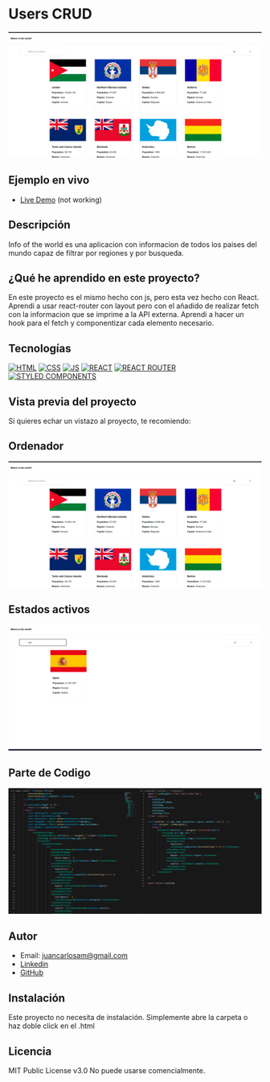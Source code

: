 # Users CRUD

![Imagen del proyecto](https://raw.githubusercontent.com/JuanCarlosAlo/Country-flags/main/public/readme-1.jpg)

## Ejemplo en vivo

- [Live Demo]() (not working)

## Descripción

Info of the world es una aplicacion con informacion de todos los paises del mundo capaz de filtrar por regiones y por busqueda.

## ¿Qué he aprendido en este proyecto?

En este proyecto es el mismo hecho con js, pero esta vez hecho con React. Aprendi a usar react-router con layout pero con el añadido de realizar fetch con la informacion que se imprime a la API externa. Aprendi a hacer un hook para el fetch y componentizar cada elemento necesario.

## Tecnologías

<!-- Iconos sacados de: https://github.com/hendrasob/badges/blob/master/README.md y https://github.com/alexandresanlim/Badges4-README.md-Profile -->

[![HTML](https://img.shields.io/badge/HTML5-E34F26?style=for-the-badge&logo=html5&logoColor=white)](https://es.wikipedia.org/wiki/HTML5)
[![CSS](https://img.shields.io/badge/CSS3-1572B6?style=for-the-badge&logo=css3&logoColor=white)](https://es.wikipedia.org/wiki/CSS)
[![JS](https://img.shields.io/badge/JavaScript-F7DF1E?style=for-the-badge&logo=javascript&logoColor=black)](https://es.wikipedia.org/wiki/JavaScript)
[![REACT](https://img.shields.io/badge/React-20232A?style=for-the-badge&logo=react&logoColor=61DAFB)](https://es.wikipedia.org/wiki/React)
[![REACT ROUTER](https://img.shields.io/badge/React_Router-CA4245?style=for-the-badge&logo=react-router&logoColor=white)](https://es.wikipedia.org/wiki/React)
[![STYLED COMPONENTS](https://img.shields.io/badge/styled--components-DB7093?style=for-the-badge&logo=styled-components&logoColor=white)](https://styled-components.com/)

## Vista previa del proyecto

Si quieres echar un vistazo al proyecto, te recomiendo:

## Ordenador

![Captura del proyecto](https://raw.githubusercontent.com/JuanCarlosAlo/Country-flags/main/public/readme-1.jpg)

## Estados activos

![Captura del proyecto](https://raw.githubusercontent.com/JuanCarlosAlo/Country-flags/main/public/readme-2.jpg)

## Parte de Codigo

![Captura del proyecto](https://raw.githubusercontent.com/JuanCarlosAlo/Country-flags/main/public/readme-4.jpg)

## Autor

- Email: juancarlosam@gmail.com
- [Linkedin](https://www.linkedin.com/in/juan-carlos-alonso-966280166/)
- [GitHub](https://github.com/JuanCarlosAlo)

## Instalación

Este proyecto no necesita de instalación. Simplemente abre la carpeta o haz doble click en el .html

## Licencia

MIT Public License v3.0
No puede usarse comencialmente.

